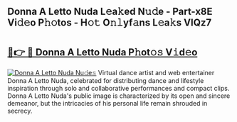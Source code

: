 ## Donna A Letto Nuda L𝚎a𝚔ed N𝚞𝚍e - Part-x8E Vi𝚍𝚎o P𝚑𝚘tos - H𝚘𝚝 O𝚗𝚕yf𝚊ns L𝚎a𝚔s VIQz7

# <h2><a href="http://kfd2wnm.oniu.top/?m=Donna+A+Letto+Nuda">🔗👉 🔴 Donna A Letto Nuda P𝚑ot𝚘𝚜 V𝚒d𝚎o</a></h2>

[![Donna A Letto Nuda Nu𝚍e𝚜](https://i.imgur.com/0qMVB7G.gif)](http://kfd2wnm.oniu.top/?m=Donna+A+Letto+Nuda)
Virtual dance artist and web entertainer Donna A Letto Nuda, celebrated for distributing dance and lifestyle inspiration through solo and collaborative performances and compact clips. Donna A Letto Nuda's public image is characterized by its open and sincere demeanor, but the intricacies of his personal life remain shrouded in secrecy.  
